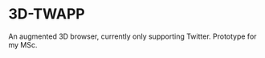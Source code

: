 3D-TWAPP
========

An augmented 3D browser, currently only supporting Twitter. Prototype for my MSc.